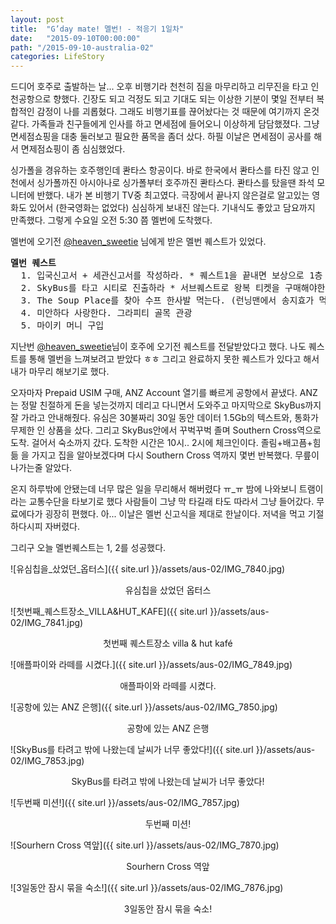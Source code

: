 ```yaml
---
layout: post
title:  "G’day mate! 멜번! - 적응기 1일차"
date:   "2015-09-10T00:00:00"
path: "/2015-09-10-australia-02"
categories: LifeStory
---
```


드디어 호주로 출발하는 날... 오후 비행기라 천천히 짐을 마무리하고 리무진을 타고 인천공항으로 향했다. 긴장도 되고 걱정도 되고 기대도 되는 이상한 기분이 몇일 전부터 복합적인 감정이 나를 괴롭혔다. 그래도 비행기표를 끊어놨다는 것 때문에 여기까지 온것 같다. 가족들과 친구들에게 인사를 하고 면세점에 들어오니 이상하게 담담했졌다. 그냥 면세점쇼핑을 대충 둘러보고 필요한 품목을 좀더 샀다. 하필 이날은 면세점이 공사를 해서 면제점쇼핑이 좀 심심했었다.

싱가폴을 경유하는 호주행인데 콴타스 항공이다. 바로 한국에서 콴타스를 타진 않고 인천에서 싱가폴까진 아시아나로 싱가폴부터 호주까진 콴타스다. 콴타스를 탔을땐 좌석 모니터에 반했다. 내가 본 비행기 TV중 최고였다. 극장에서 끝나지 않은걸로 알고있는 영화도 있어서 (한국영화는 없었다) 심심하게 보내진 않는다. 기내식도 좋았고 담요까지 만족했다. 그렇게 수요일 오전 5:30 쯤 멜번에 도착했다.

멜번에 오기전 [@heaven_sweetie](https://twitter.com/heaven_sweetie) 님에게 받은 멜번 퀘스트가 있었다.

<pre>
<b>멜번 퀘스트</b>
  1. 입국신고서 + 세관신고서를 작성하라. * 퀘스트1을 끝내면 보상으로 1층 커피숍에서 커피 한잔 사 드세요 ㅋ  
  2. SkyBus를 타고 시티로 진출하라 * 서브퀘스트로 왕복 티켓을 구매해야한다.  
  3. The Soup Place를 찾아 수프 한사발 먹는다. (런닝맨에서 송지효가 먹었던 수프집)  
  4. 미안하다 사랑한다. 그라피티 골목 관광  
  5. 마이키 머니 구입  
</pre>
지난번 [@heaven_sweetie](https://twitter.com/heaven_sweetie)님이 호주에 오기전 퀘스트를 전달받았다고 했다. 나도 퀘스트를 통해 멜번을 느껴보려고 받았다 ㅎㅎ 그리고 완료하지 못한 퀘스트가 있다고 해서 내가 마무리 해보기로 했다.

오자마자 Prepaid USIM 구매, ANZ Account 열기를 빠르게 공항에서 끝냈다. ANZ는 정말 친절하게 돈을 넣는것까지 데리고 다니면서 도와주고 마지막으로 SkyBus까지 잘 가라고 안내해줬다. 유심은 30불짜리 30일 동안 데이터 1.5Gb의 텍스트와, 통화가 무제한 인 상품을 샀다.  그리고 SkyBus안에서 꾸벅꾸벅 졸며 Southern Cross역으로 도착. 걸어서 숙소까지 갔다. 도착한 시간은 10시.. 2시에 체크인이다. 졸림+배고픔+힘듦 을 가지고 집을 알아보겠다며 다시 Southern Cross 역까지 몇번 반복했다. 무릎이 나가는줄 알았다.

온지 하루밖에 안됐는데 너무 많은 일을 무리해서 해버렸다 ㅠ_ㅠ 밤에 나와보니 트램이라는 교통수단을 타보기로 했다 사람들이 그냥 막 타길래 타도 따라서 그냥 들어갔다. 무료에다가 굉장히 편했다. 아... 이날은 멜번 신고식을 제대로 한날이다. 저녁을 먹고 기절하다시피 자버렸다.

그리구 오늘 멜번퀘스트는 1, 2를 성공했다.


![유심칩을_샀었던_옵터스]({{ site.url }}/assets/aus-02/IMG_7840.jpg)
<center>유심칩을 샀었던 옵터스</center>

![첫번째_퀘스트장소_VILLA&HUT_KAFE]({{ site.url }}/assets/aus-02/IMG_7841.jpg)
<center>첫번째 퀘스트장소 villa & hut kafé</center>

![애플파이와 라떼를 시켰다.]({{ site.url }}/assets/aus-02/IMG_7849.jpg)
<center>애플파이와 라떼를 시켰다.</center>

![공항에 있는 ANZ 은행]({{ site.url }}/assets/aus-02/IMG_7850.jpg)
<center>공항에 있는 ANZ 은행</center>

![SkyBus를 타려고 밖에 나왔는데 날씨가 너무 좋았다!]({{ site.url }}/assets/aus-02/IMG_7853.jpg)
<center>SkyBus를 타려고 밖에 나왔는데 날씨가 너무 좋았다!</center>

![두번째 미션!]({{ site.url }}/assets/aus-02/IMG_7857.jpg)
<center>두번째 미션!</center>

![Sourhern Cross 역앞]({{ site.url }}/assets/aus-02/IMG_7870.jpg)
<center>Sourhern Cross 역앞</center>

![3일동안 잠시 묶을 숙소!]({{ site.url }}/assets/aus-02/IMG_7876.jpg)
<center>3일동안 잠시 묶을 숙소!</center>
